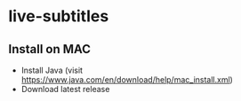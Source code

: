 # live-subtitles
## Install on MAC
* Install Java (visit https://www.java.com/en/download/help/mac_install.xml)
* Download latest release